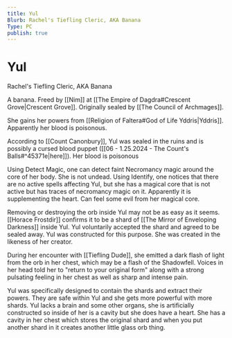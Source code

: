 ```yaml
---
title: Yul
Blurb: Rachel's Tiefling Cleric, AKA Banana
Type: PC
publish: true
---
```

# Yul
Rachel's Tiefling Cleric, AKA Banana

A banana. 
Freed by [[Nim]] at [[The Empire of Dagdra#Crescent Grove|Crescent Grove]]. Originally sealed by [[The Council of Archmages]]. 

She gains her powers from [[Religion of Faltera#God of Life Yddris|Yddris]]. Apparently her blood is poisonous. 

According to [[Count Canonbury]], Yul was sealed in the ruins and is possibly a cursed blood puppet ([[06 - 1.25.2024 - The Count's Balls#^45371e|here]]). Her blood is poisonous

Using Detect Magic, one can detect faint Necromancy magic around the core of her body. She is not undead. Using Identify, one notices that there are no active spells affecting Yul, but she has a magical core that is not active but has traces of necromancy magic on it. Apparently it is supplementing the heart. Can feel some evil from her magical core. 

Removing or destroying the orb inside Yul may not be as easy as it seems. [[Horace Frostdir]] confirms it to be a shard of [[The Mirror of Enveloping Darkness]] inside Yul. Yul voluntarily accepted the shard and agreed to be sealed away. Yul was constructed for this purpose. She was created in the likeness of her creator. 

During her encounter with [[Tiefling Dude]], she emitted a dark flash of light from the orb in her chest, which may be a flash of the Shadowfell. Voices in her head told her to "return to your original form" along with a strong pulsating feeling in her chest as well as sharp and intense pain.

Yul was specifically designed to contain the shards and extract their powers. They are safe within Yul and she gets more powerful with more shards. Yul lacks a brain and some other organs, she is artificially constructed so inside of her is a cavity but she does have a heart. She has a cavity in her chest which stores the original shard and when you put another shard in it creates another little glass orb thing. 
